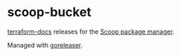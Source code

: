 # scoop-bucket

[terraform-docs](https://github.com/terraform-docs/terraform-docs/) releases for the [Scoop package manager](https://scoop.sh/).

Managed with [goreleaser](https://goreleaser.com/).
